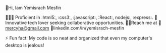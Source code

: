 👋Hi, Iam Yemisrach Mesfin

👩🏽‍💻 Proficient in :html5:, :css3:, :javascript:, :React:, nodejs:, :express:. 
🤝Innovative tech lover seeking collaborative opportunities.
👩🏽Reach me at
     📧 mercyha@gmail.com
     🔗linkedin.com/in/yemisrach-mesfin

⚡ Fun fact: My code is so neat and organized that even my computer's desktop is jealous!

    
